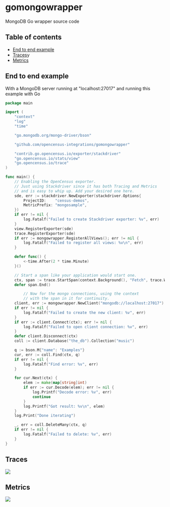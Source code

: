 # gomongowrapper
MongoDB Go wrapper source code

## Table of contents
- [End to end example](#end-to-end-example)
- [Traces](#traces)y
- [Metrics](#metrics)

## End to end example
With a MongoDB server running at "localhost:27017" and running this example with Go

```go
package main

import (
	"context"
	"log"
	"time"

	"go.mongodb.org/mongo-driver/bson"

	"github.com/opencensus-integrations/gomongowrapper"

	"contrib.go.opencensus.io/exporter/stackdriver"
	"go.opencensus.io/stats/view"
	"go.opencensus.io/trace"
)

func main() {
	// Enabling the OpenCensus exporter.
	// Just using Stackdriver since it has both Tracing and Metrics
	// and is easy to whip up. Add your desired one here.
	sde, err := stackdriver.NewExporter(stackdriver.Options{
		ProjectID:    "census-demos",
		MetricPrefix: "mongosample",
	})
	if err != nil {
		log.Fatalf("Failed to create Stackdriver exporter: %v", err)
	}
	view.RegisterExporter(sde)
	trace.RegisterExporter(sde)
	if err := mongowrapper.RegisterAllViews(); err != nil {
		log.Fatalf("Failed to register all views: %v\n", err)
	}

	defer func() {
		<-time.After(2 * time.Minute)
	}()

	// Start a span like your application would start one.
	ctx, span := trace.StartSpan(context.Background(), "Fetch", trace.WithSampler(trace.AlwaysSample()))
	defer span.End()

        // Now for the mongo connections, using the context
        // with the span in it for continuity.
	client, err := mongowrapper.NewClient("mongodb://localhost:27017")
	if err != nil {
		log.Fatalf("Failed to create the new client: %v", err)
	}
	if err := client.Connect(ctx); err != nil {
		log.Fatalf("Failed to open client connection: %v", err)
	}
	defer client.Disconnect(ctx)
	coll := client.Database("the_db").Collection("music")

	q := bson.M{"name": "Examples"}
	cur, err := coll.Find(ctx, q)
	if err != nil {
		log.Fatalf("Find error: %v", err)
	}

	for cur.Next(ctx) {
		elem := make(map[string]int)
		if err := cur.Decode(elem); err != nil {
			log.Printf("Decode error: %v", err)
			continue
		}
		log.Printf("Got result: %v\n", elem)
	}
	log.Print("Done iterating")

	_, err = coll.DeleteMany(ctx, q)
	if err != nil {
		log.Fatalf("Failed to delete: %v", err)
	}
}
```

## Traces
![](/images/gomongowrapper-traces.png)

## Metrics
![](/images/gomongowrapper-metrics.png)
